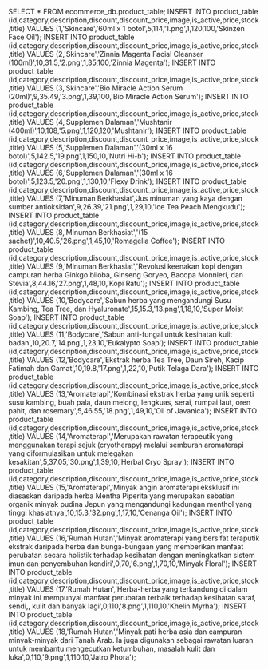 SELECT * FROM ecommerce_db.product_table; INSERT INTO product_table (id,category,description,discount,discount_price,image,is_active,price,stock,title) VALUES (1,'Skincare','60ml x 1 botol',5,114,'1.png',1,120,100,'Skinzen Face Oil'); INSERT INTO product_table (id,category,description,discount,discount_price,image,is_active,price,stock,title) VALUES (2,'Skincare','Zinnia Magenta Facial Cleanser (100ml)',10,31.5,'2.png',1,35,100,'Zinnia Magenta'); INSERT INTO product_table (id,category,description,discount,discount_price,image,is_active,price,stock,title) VALUES (3,'Skincare','Bio Miracle Action Serum (20ml)',9,35.49,'3.png',1,39,100,'Bio Miracle Action Serum'); INSERT INTO product_table (id,category,description,discount,discount_price,image,is_active,price,stock,title) VALUES (4,'Supplemen Dalaman','Mushtanir (400ml)',10,108,'5.png',1,120,120,'Mushtanir'); INSERT INTO product_table (id,category,description,discount,discount_price,image,is_active,price,stock,title) VALUES (5,'Supplemen Dalaman','(30ml x 16 botol)',5,142.5,'19.png',1,150,10,'Nutri Hi-b'); INSERT INTO product_table (id,category,description,discount,discount_price,image,is_active,price,stock,title) VALUES (6,'Supplemen Dalaman','(30ml x 16 botol)',5,123.5,'20.png',1,130,10,'Flexy Drink'); INSERT INTO product_table (id,category,description,discount,discount_price,image,is_active,price,stock,title) VALUES (7,'Minuman Berkhasiat','Jus minuman yang kaya dengan sumber antioksidan',9,26.39,'21.png',1,29,10,'Ice Tea Peach Mengkudu'); INSERT INTO product_table (id,category,description,discount,discount_price,image,is_active,price,stock,title) VALUES (8,'Minuman Berkhasiat','(15 sachet)',10,40.5,'26.png',1,45,10,'Romagella Coffee'); INSERT INTO product_table (id,category,description,discount,discount_price,image,is_active,price,stock,title) VALUES (9,'Minuman Berkhasiat','Revolusi keenakan kopi dengan campuran herba Ginkgo biloba, Ginseng Goryeo, Bacopa Monnieri, dan Stevia',8,44.16,'27.png',1,48,10,'Kopi Ratu'); INSERT INTO product_table (id,category,description,discount,discount_price,image,is_active,price,stock,title) VALUES (10,'Bodycare','Sabun herba yang mengandungi Susu Kambing, Tea Tree, dan Hyaluronate',15,15.3,'13.png',1,18,10,'Super Moist Soap'); INSERT INTO product_table (id,category,description,discount,discount_price,image,is_active,price,stock,title) VALUES (11,'Bodycare','Sabun anti-fungal untuk kesihatan kulit badan',10,20.7,'14.png',1,23,10,'Eukalypto Soap'); INSERT INTO product_table (id,category,description,discount,discount_price,image,is_active,price,stock,title) VALUES (12,'Bodycare','Ekstrak herba Tea Tree, Daun Sireh, Kacip Fatimah dan Gamat',10,19.8,'17.png',1,22,10,'Putik Telaga Dara'); INSERT INTO product_table (id,category,description,discount,discount_price,image,is_active,price,stock,title) VALUES (13,'Aromaterapi','Kombinasi ekstrak herba yang unik seperti susu kambing, buah pala, daun melong, lengkuas, serai, rumpai laut, oren pahit, dan rosemary',5,46.55,'18.png',1,49,10,'Oil of Javanica'); INSERT INTO product_table (id,category,description,discount,discount_price,image,is_active,price,stock,title) VALUES (14,'Aromaterapi','Merupakan rawatan terapeutik yang menggunakan terapi sejuk (cryotherapy) melalui semburan aromaterapi yang diformulasikan untuk melegakan kesakitan',5,37.05,'30.png',1,39,10,'Herbal Cryo Spray'); INSERT INTO product_table (id,category,description,discount,discount_price,image,is_active,price,stock,title) VALUES (15,'Aromaterapi','Minyak angin aromaterapi eksklusif ini diasaskan daripada herba Mentha Piperita yang merupakan sebatian organik minyak pudina Jepun yang mengandungi kadungan menthol yang tinggi khasiatnya',10,15.3,'32.png',1,17,10,'Cenanga Oil'); INSERT INTO product_table (id,category,description,discount,discount_price,image,is_active,price,stock,title) VALUES (16,'Rumah Hutan','Minyak aromaterapi yang bersifat teraputik ekstrak daripada herba dan bunga-bungaan yang memberikan manfaat perubatan secara holistik terhadap kesihatan dengan meningkatkan sistem imun dan penyembuhan kendiri',0,70,'6.png',1,70,10,'Minyak Floral'); INSERT INTO product_table (id,category,description,discount,discount_price,image,is_active,price,stock,title) VALUES (17,'Rumah Hutan','Herba-herba yang terkandung di dalam minyak ini mempunyai manfaat perubatan terbaik terhadap kesihatan saraf, sendi,, kulit dan banyak lagi',0,110,'8.png',1,110,10,'Khelin Myrha'); INSERT INTO product_table (id,category,description,discount,discount_price,image,is_active,price,stock,title) VALUES (18,'Rumah Hutan','Minyak pati herba asia dan campuran minyak-minyak dari Tanah Arab. Ia juga digunakan sebagai rawatan luaran untuk membantu mengecutkan ketumbuhan, masalah kulit dan luka',0,110,'9.png',1,110,10,'Jatro Phora');
